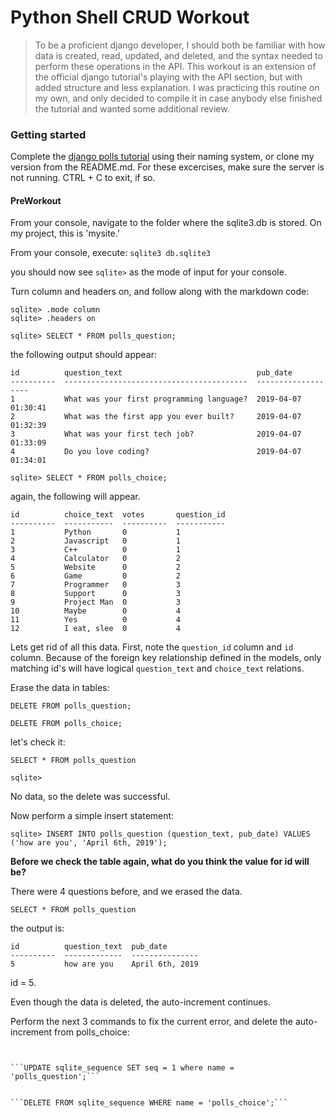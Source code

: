 # Python Shell CRUD Workout
> To be a proficient django developer, I should both be familiar with how data is created, read, updated, and deleted, and the syntax needed to perform these operations in the API. This workout is an extension of the official django tutorial's playing with the API section, but with added structure and less explanation. I was practicing this routine on my own, and only decided to compile it in case anybody else finished the tutorial and wanted some additional review.  

### Getting started

Complete the [django polls tutorial](https://docs.djangoproject.com/en/2.1/intro/tutorial01/) using their naming system, or clone my version from the README.md. For these excercises, make sure the server is not running. CTRL + C to exit, if so. 

#### PreWorkout
From your console, navigate to the folder where the sqlite3.db is stored. On my project, this is 'mysite.'

From your console, execute: ```sqlite3 db.sqlite3```

you should now see ```sqlite>``` as the mode of input for your console. 

 

Turn column and headers on, and follow along with the markdown code:
```
sqlite> .mode column
sqlite> .headers on
```

```
sqlite> SELECT * FROM polls_question;
```

the following output should appear:
```
id          question_text                              pub_date           
----------  -----------------------------------------  -------------------
1           What was your first programming language?  2019-04-07 01:30:41
2           What was the first app you ever built?     2019-04-07 01:32:39
3           What was your first tech job?              2019-04-07 01:33:09
4           Do you love coding?                        2019-04-07 01:34:01
```

```
sqlite> SELECT * FROM polls_choice;
```
again, the following will appear.
```
id          choice_text  votes       question_id
----------  -----------  ----------  -----------
1           Python       0           1          
2           Javascript   0           1          
3           C++          0           1          
4           Calculator   0           2          
5           Website      0           2          
6           Game         0           2          
7           Programmer   0           3          
8           Support      0           3          
9           Project Man  0           3          
10          Maybe        0           4          
11          Yes          0           4          
12          I eat, slee  0           4          
```
Lets get rid of all this data. First, note the ```question_id``` column and ```id``` column. Because of the foreign key relationship defined in the models, only matching id's will have logical ```question_text``` and ```choice_text``` relations.

Erase the data in tables:

```DELETE FROM polls_question;```

```DELETE FROM polls_choice;```

let's check it:

```SELECT * FROM polls_question```

```sqlite>```

No data, so the delete was successful.

Now perform a simple insert statement:

```sqlite> INSERT INTO polls_question (question_text, pub_date) VALUES ('how are you', 'April 6th, 2019');```

**Before we check the table again, what do you think the value for id will be?**

There were 4 questions before, and we erased the data.

```SELECT * FROM polls_question```
 
 the output is:
 
 ```
id          question_text  pub_date       
----------  -------------  ---------------
5           how are you    April 6th, 2019
```

id = 5. 

Even though the data is deleted, the auto-increment continues. 

Perform the next 3 commands to fix the current error, and delete the auto-increment from polls_choice:


```UPDATE polls_question SET id = 1;


```UPDATE sqlite_sequence SET seq = 1 where name = 'polls_question';```


```DELETE FROM sqlite_sequence WHERE name = 'polls_choice';```












 








